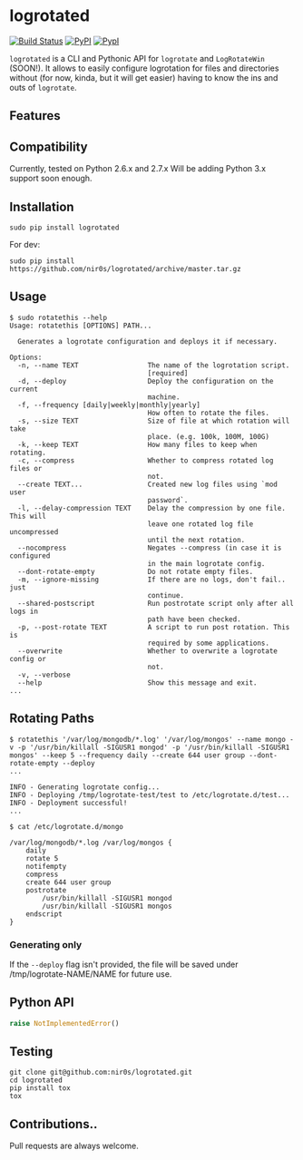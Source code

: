 logrotated
==========

[![Build Status](https://travis-ci.org/nir0s/logrotated.svg?branch=master)](https://travis-ci.org/nir0s/logrotated)
[![PyPI](http://img.shields.io/pypi/dm/logrotated.svg)](http://img.shields.io/pypi/dm/logrotated.svg)
[![PypI](http://img.shields.io/pypi/v/logrotated.svg)](http://img.shields.io/pypi/v/logrotated.svg)

`logrotated` is a CLI and Pythonic API for `logrotate` and `LogRotateWin` (SOON!). It allows to easily configure logrotation for files and directories without (for now, kinda, but it will get easier) having to know the ins and outs of `logrotate`.

## Features


## Compatibility

Currently, tested on Python 2.6.x and 2.7.x
Will be adding Python 3.x support soon enough.

## Installation

```shell
sudo pip install logrotated
```

For dev:

```shell
sudo pip install https://github.com/nir0s/logrotated/archive/master.tar.gz
```

## Usage

```shell
$ sudo rotatethis --help
Usage: rotatethis [OPTIONS] PATH...

  Generates a logrotate configuration and deploys it if necessary.

Options:
  -n, --name TEXT                 The name of the logrotation script.
                                  [required]
  -d, --deploy                    Deploy the configuration on the current
                                  machine.
  -f, --frequency [daily|weekly|monthly|yearly]
                                  How often to rotate the files.
  -s, --size TEXT                 Size of file at which rotation will take
                                  place. (e.g. 100k, 100M, 100G)
  -k, --keep TEXT                 How many files to keep when rotating.
  -c, --compress                  Whether to compress rotated log files or
                                  not.
  --create TEXT...                Created new log files using `mod user
                                  password`.
  -l, --delay-compression TEXT    Delay the compression by one file. This will
                                  leave one rotated log file uncompressed
                                  until the next rotation.
  --nocompress                    Negates --compress (in case it is configured
                                  in the main logrotate config.
  --dont-rotate-empty             Do not rotate empty files.
  -m, --ignore-missing            If there are no logs, don't fail.. just
                                  continue.
  --shared-postscript             Run postrotate script only after all logs in
                                  path have been checked.
  -p, --post-rotate TEXT          A script to run post rotation. This is
                                  required by some applications.
  --overwrite                     Whether to overwrite a logrotate config or
                                  not.
  -v, --verbose
  --help                          Show this message and exit.
...
```


## Rotating Paths
```shell
$ rotatethis '/var/log/mongodb/*.log' '/var/log/mongos' --name mongo -v -p '/usr/bin/killall -SIGUSR1 mongod' -p '/usr/bin/killall -SIGUSR1 mongos' --keep 5 --frequency daily --create 644 user group --dont-rotate-empty --deploy
...

INFO - Generating logrotate config...
INFO - Deploying /tmp/logrotate-test/test to /etc/logrotate.d/test...
INFO - Deployment successful!
...

$ cat /etc/logrotate.d/mongo

/var/log/mongodb/*.log /var/log/mongos { 
    daily
    rotate 5
    notifempty
    compress
    create 644 user group 
    postrotate
        /usr/bin/killall -SIGUSR1 mongod
        /usr/bin/killall -SIGUSR1 mongos
    endscript
}
```

### Generating only

If the `--deploy` flag isn't provided, the file will be saved under /tmp/logrotate-NAME/NAME for future use.

## Python API

```python
raise NotImplementedError()
```

## Testing

```shell
git clone git@github.com:nir0s/logrotated.git
cd logrotated
pip install tox
tox
```

## Contributions..

Pull requests are always welcome.
